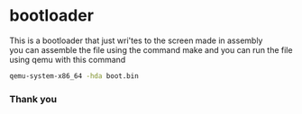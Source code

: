 # bootloader
This is a bootloader that just wri'tes to the screen made in assembly <br/>
you can assemble the file using the command make 
and you can run the file using qemu with this command <br/>
```cmd
qemu-system-x86_64 -hda boot.bin
```
### Thank you
